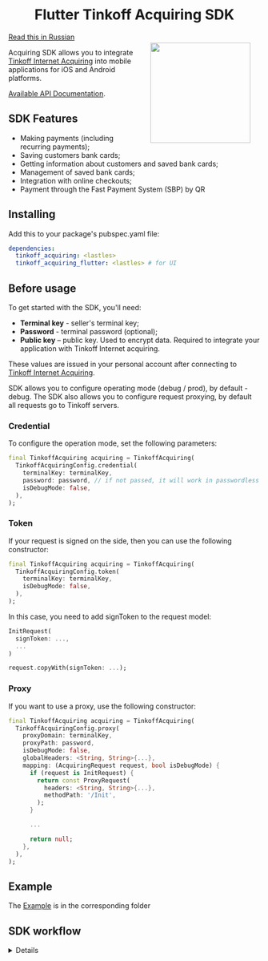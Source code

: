 <h1 align="center">Flutter Tinkoff Acquiring SDK</h1>

<a href="https://madbrains.ru/"><img src="https://firebasestorage.googleapis.com/v0/b/mad-brains-web.appspot.com/o/logo.png?alt=media" width="200" align="right" style="margin: 20px;"/></a>

[Read this in Russian][readme_ru]

Acquiring SDK allows you to integrate [Tinkoff Internet Acquiring][acquiring] into mobile applications for iOS and Android platforms.

[Available API Documentation][documentation].

## SDK Features

- Making payments (including recurring payments);
- Saving customers bank cards;
- Getting information about customers and saved bank cards;
- Management of saved bank cards;
- Integration with online checkouts;
- Payment through the Fast Payment System (SBP) by QR

## Installing
Add this to your package's pubspec.yaml file:
```yaml
dependencies:
  tinkoff_acquiring: <lastles>
  tinkoff_acquiring_flutter: <lastles> # for UI
```

## Before usage

To get started with the SDK, you'll need:
* **Terminal key** - seller's terminal key; 
* **Password** - terminal password (optional);
* **Public key** – public key. Used to encrypt data. Required to integrate your application with Tinkoff Internet acquiring.

These values are issued in your personal account after connecting to [Tinkoff Internet Acquiring][acquiring].

SDK allows you to configure operating mode (debug / prod), by default - debug.
The SDK also allows you to configure request proxying, by default all requests go to Tinkoff servers.

### Credential

To configure the operation mode, set the following parameters:
```dart
final TinkoffAcquiring acquiring = TinkoffAcquiring(
  TinkoffAcquiringConfig.credential(
    terminalKey: terminalKey,
    password: password, // if not passed, it will work in passwordless mode
    isDebugMode: false,
  ),
);
```

### Token

If your request is signed on the side, then you can use the following constructor:
```dart
final TinkoffAcquiring acquiring = TinkoffAcquiring(
  TinkoffAcquiringConfig.token(
    terminalKey: terminalKey,
    isDebugMode: false,
  ),
);
```

In this case, you need to add signToken to the request model:
```dart
InitRequest(
  signToken: ...,
  ...
)

request.copyWith(signToken: ...);
```

### Proxy

If you want to use a proxy, use the following constructor:
```dart
final TinkoffAcquiring acquiring = TinkoffAcquiring(
  TinkoffAcquiringConfig.proxy(
    proxyDomain: terminalKey,
    proxyPath: password,
    isDebugMode: false,
    globalHeaders: <String, String>{...},
    mapping: (AcquiringRequest request, bool isDebugMode) {
      if (request is InitRequest) {
        return const ProxyRequest(
          headers: <String, String>{...},
          methodPath: '/Init',
        );
      }

      ...

      return null;
    },
  ),
);
```

## Example

The [Example][example] is in the corresponding folder

## SDK workflow
<details><img src="https://acdn.tinkoff.ru/static/pages/files/d3cd0230-03a1-47e6-bacf-dfdf9c8c1bea.png"/></details>

[documentation]: https://www.tinkoff.ru/kassa/develop/api/payments/
[acquiring]: https://www.tinkoff.ru/business/internet-acquiring/
[example]: https://github.com/MadBrains/Tinkoff-Acquiring-SDK-Flutter/tree/main/example
[readme_ru]: https://github.com/MadBrains/Tinkoff-Acquiring-SDK-Flutter/blob/main/packages/tinkoff_acquiring/README.ru.md